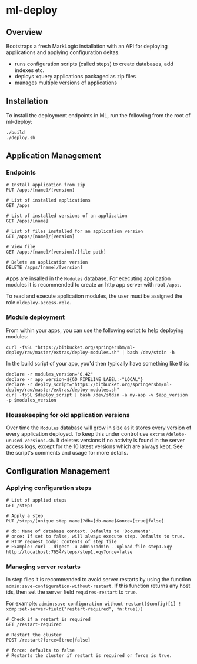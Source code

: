 # ml-deploy

## Overview

Bootstraps a fresh MarkLogic installation with an API for deploying applications and applying configuration deltas.

* runs configuration scripts (called steps) to create databases, add indexes etc.
* deploys xquery applications packaged as zip files
* manages multiple versions of applications


## Installation

To install the deployment endpoints in ML, run the following from the root of ml-deploy:

    ./build
    ./deploy.sh

## Application Management

### Endpoints

    # Install application from zip
    PUT /apps/[name]/[version]

    # List of installed applications
    GET /apps

    # List of installed versions of an application
    GET /apps/[name]

    # List of files installed for an application version
    GET /apps/[name]/[version]

    # View file
    GET /apps/[name]/[version]/[file path]

    # Delete an application version
    DELETE /apps/[name]/[version]

Apps are insalled in the `Modules` database. For executing application modules it is recommended to create an http app server with root `/apps`.

To read and execute application modules, the user must be assigned the role `mldeploy-access-role`.  

### Module deployment

From within your apps, you can use the following script to help deploying modules:

    curl -fsSL "https://bitbucket.org/springersbm/ml-deploy/raw/master/extras/deploy-modules.sh" | bash /dev/stdin -h

In the build script of your app, you'd then typically have something like this:

    declare -r modules_version="0.42"
    declare -r app_version=${GO_PIPELINE_LABEL:-"LOCAL"}
    declare -r deploy_script="https://bitbucket.org/springersbm/ml-deploy/raw/master/extras/deploy-modules.sh"
    curl -fsSL $deploy_script | bash /dev/stdin -a my-app -v $app_version -p $modules_version


### Housekeeping for old application versions

Over time the `Modules` database will grow in size as it stores every version of every application deployed. To keep this under control use `extras/delete-unused-versions.sh`. It deletes versions if no activity is found in the server access logs, except for the 10 latest versions which are always kept. See the script's comments and usage for more details.

## Configuration Management

### Applying configuration steps
    # List of applied steps
    GET /steps

    # Apply a step
    PUT /steps/[unique step name]?db=[db-name]&once=[true|false]

    # db: Name of database context. Defaults to 'Documents'.
    # once: If set to false, will always execute step. Defaults to true.
    # HTTP request body: contents of step file
    # Example: curl --digest -u admin:admin --upload-file step1.xqy http://localhost:7654/steps/step1.xqy?once=false


### Managing server restarts

In step files it is recommended to avoid server restarts by using the function `admin:save-configuration-without-restart`. If this function returns any host ids, then set the server field `requires-restart` to `true`.

For example:
`admin:save-configuration-without-restart($config)[1] ! xdmp:set-server-field("restart-required", fn:true())`

    # Check if a restart is required
    GET /restart-required

    # Restart the cluster
    POST /restart?force=[true|false]

    # force: defaults to false
    # Restarts the cluster if restart is required or force is true.
